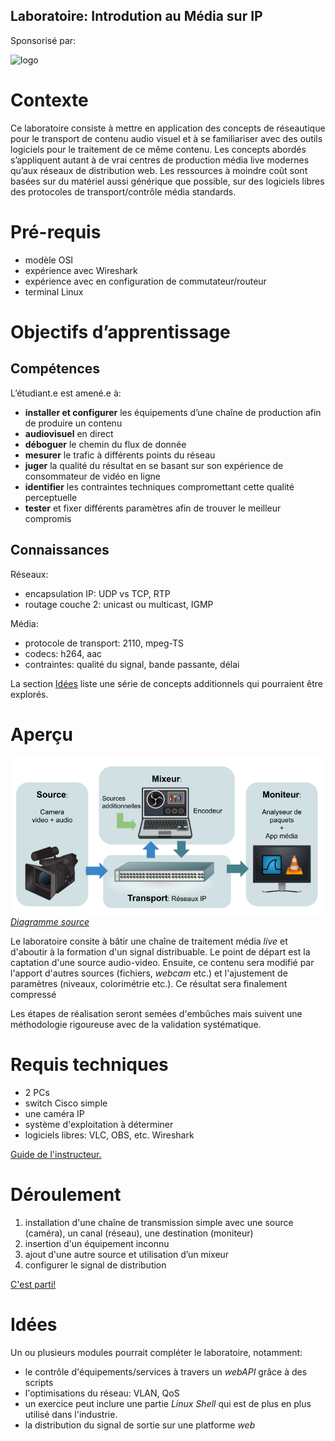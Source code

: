 Laboratoire: Introdution au Média sur IP
----------------------------------------

Sponsorisé par:

![logo](https://site-cbc.radio-canada.ca/site/annual-reports/2014-2015/_images/about/services/cbc-radio-canada.png)

# Contexte

Ce laboratoire consiste à mettre en application des concepts de réseautique pour le transport de contenu audio visuel et à se familiariser avec des outils logiciels pour le traitement de ce même contenu.  Les concepts abordés s’appliquent autant à de vrai centres de production média live modernes qu’aux réseaux de distribution web. Les ressources à moindre coût sont basées sur du matériel aussi générique que possible, sur des logiciels libres des protocoles de transport/contrôle média standards.

# Pré-requis

* modèle OSI
* expérience avec Wireshark
* expérience avec en configuration de commutateur/routeur
* terminal Linux

# Objectifs d’apprentissage

## Compétences

L’étudiant.e est amené.e à:
* __installer et configurer__ les équipements d’une chaîne de production afin de produire un contenu 
* __audiovisuel__ en direct
* __déboguer__ le chemin du flux de donnée
* __mesurer__ le trafic à différents points du réseau
* __juger__ la qualité du résultat en se basant sur son expérience de consommateur de vidéo en ligne
* __identifier__ les contraintes techniques compromettant cette qualité perceptuelle
* __tester__ et fixer différents paramètres afin de trouver le meilleur compromis  

## Connaissances 

Réseaux:

* encapsulation IP: UDP vs TCP, RTP
* routage couche 2: unicast ou multicast, IGMP

Média:

* protocole de transport: 2110, mpeg-TS
* codecs: h264, aac
* contraintes: qualité du signal, bande passante, délai

La section [Idées](#idees) liste une série de concepts additionnels qui pourraient être explorés.

# Aperçu

![apercu](./img/laboratoire_media_sur_IP_phase5.png)
*[Diagramme source](https://docs.google.com/drawings/d/1q6MF5KY4nLmCBxLiehqOJvOSK_qoAchkg8bCS-ulvEI/edit)*

Le laboratoire consite à bâtir une chaîne de traitement média _live_ et d'aboutir à la formation d'un signal distribuable.
Le point de départ est la captation d'une source audio-video. Ensuite, ce contenu sera modifié par
l'apport d'autres sources (fichiers, _webcam_ etc.) et l'ajustement de paramètres (niveaux, colorimétrie etc.).
Ce résultat sera finalement compressé 

Les étapes de réalisation seront semées d'embûches mais suivent une méthodologie rigoureuse avec de la validation systématique.

# Requis techniques

* 2 PCs
* switch Cisco simple
* une caméra IP
* système d'exploitation à déterminer
* logiciels libres: VLC, OBS, etc. Wireshark

[Guide de l'instructeur.](./guide-instructeur.md)

# Déroulement

1. installation d'une chaîne de transmission simple avec une source (caméra), un canal (réseau), une destination (moniteur)
2. insertion d'un équipement inconnu
3. ajout d'une autre source et utilisation d’un mixeur
4. configurer le signal de distribution

[C'est parti!](./laboratoire.md)

# <a name="idees"></a> Idées

Un ou plusieurs modules pourrait compléter le laboratoire, notamment:

* le contrôle d'équipements/services à travers un _webAPI_ grâce à des scripts
* l'optimisations du réseau: VLAN, QoS
* un exercice peut inclure une partie _Linux Shell_ qui est de plus en plus utilisé dans l'industrie.
* la distribution du signal de sortie sur une platforme _web_
